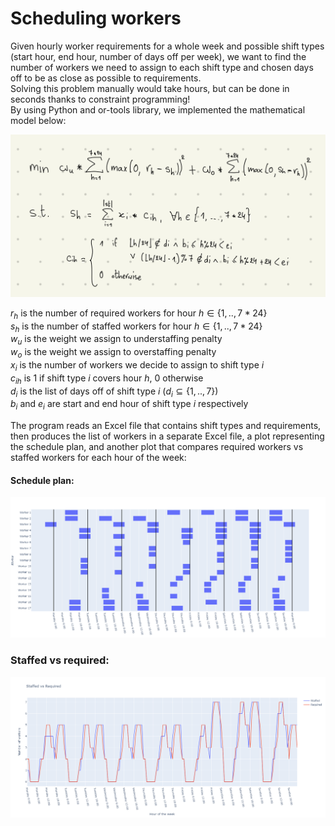 # Scheduling workers

Given hourly worker requirements for a whole week and possible shift types (start hour, end hour, number of days off per week), we want to find the number of workers we need to assign to each shift type and chosen days off to be as close as possible to requirements. <br>
Solving this problem manually would take hours, but can be done in seconds thanks to constraint programming! <br>
By using Python and or-tools library, we implemented the mathematical model below:

<img src="model.jpg" width="800"/>

$`r_h`$ is the number of required workers for hour $`h \in \{1, .., 7*24\}`$ <br>
$`s_h`$ is the number of staffed workers for hour $`h \in \{1, .., 7*24\}`$ <br>
$`w_u`$ is the weight we assign to understaffing penalty <br>
$`w_o`$ is the weight we assign to overstaffing penalty <br>
$`x_i`$ is the number of workers we decide to assign to shift type $`i`$ <br>
$`c_{ih}`$ is $`1`$ if shift type $`i`$ covers hour $`h`$, $`0`$ otherwise <br>
$`d_i`$ is the list of days off of shift type $`i`$ $`(d_i \subseteq \{1, .., 7\})`$ <br>
$`b_i`$ and $`e_i`$ are start and end hour of shift type $`i`$ respectively <br>

The program reads an Excel file that contains shift types and requirements, then produces the list of workers in a separate Excel file, a plot representing the schedule plan, and another plot that compares required workers vs staffed workers for each hour of the week:

#### Schedule plan: <br>
<img src="schedule_plan.png" width="1000"/>

### Staffed vs required: <br>
<img src="staffed_vs_required.png" width="1000"/>

